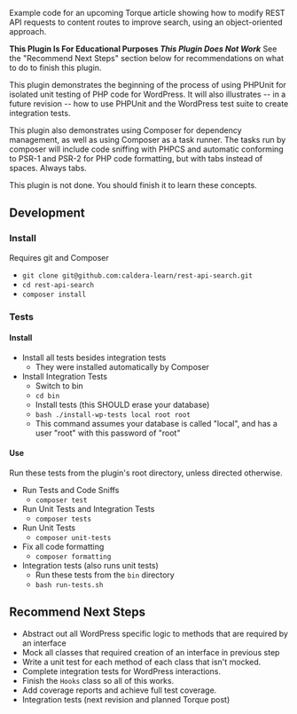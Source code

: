 Example code for an upcoming Torque article showing how to modify REST API requests to content routes to improve search, using an object-oriented approach.

**This Plugin Is For Educational Purposes _This Plugin Does Not Work_** See the "Recommend Next Steps" section below for recommendations on what to do to finish this plugin.

This plugin demonstrates the beginning of the process of using PHPUnit for isolated unit testing of PHP code for WordPress. It will also illustrates -- in a future revision -- how to use PHPUnit and the WordPress test suite to create integration tests.

This plugin also demonstrates using Composer for dependency management, as well as using Composer as a task runner. The tasks run by composer will include code sniffing with PHPCS and automatic conforming to PSR-1 and PSR-2 for PHP code formatting, but with tabs instead of spaces. Always tabs.

This plugin is not done. You should finish it to learn these concepts.
## Development

### Install
Requires git and Composer

* `git clone git@github.com:caldera-learn/rest-api-search.git`
* `cd rest-api-search`
* `composer install`

### Tests

#### Install
* Install all tests besides integration tests
   - They were installed automatically by Composer
* Install Integration Tests
    - Switch to bin
    - `cd bin`
    - Install tests (this SHOULD erase your database)
    - `bash ./install-wp-tests local root root`
    - This command assumes your database is called "local", and has a user "root" with this password of "root"

#### Use
Run these tests from the plugin's root directory, unless directed otherwise.
* Run Tests and Code Sniffs
    - `composer test`
* Run Unit Tests and Integration Tests
    - `composer tests`
* Run Unit Tests
    - `composer unit-tests`
* Fix all code formatting
    - `composer formatting`
* Integration tests (also runs unit tests)
    * Run these tests from the `bin` directory
    * `bash run-tests.sh`

## Recommend Next Steps
* Abstract out all WordPress specific logic to methods that are required by an interface
* Mock all classes that required creation of an interface in previous step
* Write a unit test for each method of each class that isn't mocked.
* Complete integration tests for WordPress interactions.
* Finish the `Hooks` class so all of this works.
* Add coverage reports and achieve full test coverage.
* Integration tests (next revision and planned Torque post)